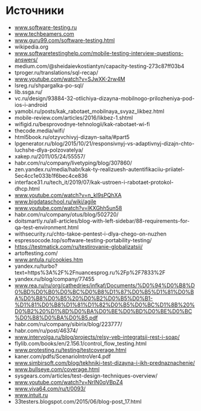 # Источники
- www.software-testing.ru
- www.techbeamers.com
- www.guru99.com/software-testing.html
- wikipedia.org
- www.softwaretestinghelp.com/mobile-testing-interview-questions-answers/
- medium.com/@sheidaievkostiantyn/capacity-testing-273c87ff03b4
- tproger.ru/translations/sql-recap/
- www.youtube.com/watch?v=SJwXK-2rw4M
- lsreg.ru/shpargalka-po-sql/
- lib.ssga.ru/
- vc.ru/design/93884-32-otlichiya-dizayna-mobilnogo-prilozheniya-pod-ios-i-android
- yamobi.ru/posts/kak_rabotaet_mobilnaya_svyaz_likbez.html
- mobile-review.com/articles/2016/likbez-1.shtml
- wifigid.ru/besprovodnye-tehnologii/kak-rabotaet-wi-fi
- thecode.media/wifi/
- html5book.ru/otzyvchivyj-dizayn-saita/#part5
- lpgenerator.ru/blog/2015/10/21/responsivnyj-vs-adaptivnyj-dizajn-chto-luchshe-dlya-polzovatelya/
- xakep.ru/2011/05/24/55557/
- habr.com/ru/company/livetyping/blog/307860/
- zen.yandex.ru/media/habr/kak-ty-realizuesh-autentifikaciiu-priiatel-5ec4cc1e033b1f6bec4ce836
- interface31.ru/tech_it/2019/07/kak-ustroen-i-rabotaet-protokol-dhcp.html
- www.youtube.com/watch?v=n_kl9sPQhXA
- www.bigdataschool.ru/wiki/agile
- www.youtube.com/watch?v=lKXGhh5un58
- habr.com/ru/company/otus/blog/502720/
- doitsmartly.ru/all-articles/blog-with-left-sidebar/88-requirements-for-qa-test-environment.html
- withsecurity.ru/chto-takoe-pentest-i-dlya-chego-on-nuzhen
- espressocode.top/software-testing-portability-testing/
- https://testmatick.com/ru/testirovanie-globalizatsii/
- artoftesting.com/
- www.antula.ru/cookies.htm
- yandex.ru/turbo?text=https%3A%2F%2Fnuancesprog.ru%2Fp%2F7833%2F
- yandex.ru/blog/company/77455
- www.rea.ru/ru/org/cathedries/infkaf/Documents/%D0%94%D0%B8%D0%BD%D0%B0%D0%BC%D0%B8%D1%87%D0%B5%D1%81%D0%BA%D0%B8%D0%B5%20%D0%B2%D0%B5%D0%B1-%D1%81%D0%B8%D1%81%D1%82%D0%B5%D0%BC%D1%8B%20%D0%B2%20%D1%8D%D0%BA%D0%BE%D0%BD%D0%BE%D0%BC%D0%B8%D0%BA%D0%B5.pdf
- habr.com/ru/company/sibirix/blog/223777/
- habr.com/ru/post/46374/
- www.intervolga.ru/blog/projects/relsy-veb-integratsii-rest-i-soap/
- flylib.com/books/en/2.156.1/control_flow_testing.html
- www.protesting.ru/testing/testcoverage.html
- kaner.com/pdfs/ScenarioIntroVer4.pdf
- www.simbirsoft.com/blog/tekhniki-test-dizayna-i-ikh-prednaznachenie/
- www.bullseye.com/coverage.html
- sysgears.com/articles/test-design-techniques-overview/
- www.youtube.com/watch?v=NrIN0qVBpZ4
- www.viva64.com/ru/t/0093/
- www.intuit.ru
- 33testers.blogspot.com/2015/06/blog-post_17.html
